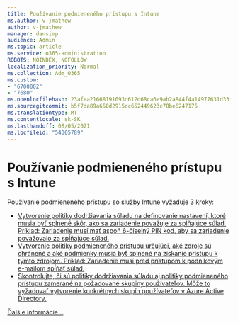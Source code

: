 ```yaml
---
title: Používanie podmieneného prístupu s Intune
ms.author: v-jmathew
author: v-jmathew
manager: dansimp
audience: Admin
ms.topic: article
ms.service: o365-administration
ROBOTS: NOINDEX, NOFOLLOW
localization_priority: Normal
ms.collection: Adm_O365
ms.custom:
- "6700002"
- "7680"
ms.openlocfilehash: 23afea21668191093d612d68ca6e9ab2a844f4a14977631d33f4fd956fc3c4e7
ms.sourcegitcommit: b5f7da89a650d2915dc652449623c78be6247175
ms.translationtype: MT
ms.contentlocale: sk-SK
ms.lasthandoff: 08/05/2021
ms.locfileid: "54005789"
---
```

# <a name="using-conditional-access-with-intune"></a>Používanie podmieneného prístupu s Intune

Používanie podmieneného prístupu so služby Intune vyžaduje 3 kroky:

- [Vytvorenie politiky dodržiavania súladu na definovanie nastavení, ktoré musia byť splnené skôr, ako sa zariadenie považuje za spĺňajúce súlad. Príklad: Zariadenie musí mať aspoň 6-číselný PIN kód, aby sa zariadenie považovalo za spĺňajúce súlad.](https://docs.microsoft.com/mem/intune/protect/create-compliance-policy)
- [Vytvorenie politiky podmieneného prístupu určujúci, aké zdroje sú chránené a aké podmienky musia byť splnené na získanie prístupu k týmto zdrojom. Príklad: Zariadenie musí pred prístupom k podnikovým e-mailom spĺňať súlad.](https://docs.microsoft.com/mem/intune/protect/tutorial-protect-email-on-unmanaged-devices#create-conditional-access-policies)
- [Skontrolujte, či sú politiky dodržiavania súladu aj politiky podmieneného prístupu zamerané na požadované skupiny používateľov. Môže to vyžadovať vytvorenie konkrétnych skupín používateľov v Azure Active Directory.](https://docs.microsoft.com/troubleshoot/mem/intune/troubleshoot-conditional-access)

[Ďalšie informácie...](https://docs.microsoft.com/mem/intune/protect/device-compliance-get-started)
